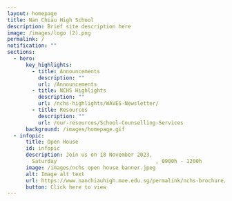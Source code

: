 ```yaml
---
layout: homepage
title: Nan Chiau High School
description: Brief site description here
image: /images/logo (2).png
permalink: /
notification: ""
sections:
  - hero:
      key_highlights:
        - title: Announcements
          description: ""
          url: /Announcements
        - title: NCHS Highlights
          description: ""
          url: /nchs-highlights/WAVES-Newsletter/
        - title: Resources
          description: ""
          url: /our-resources/School-Counselling-Services
      background: /images/homepage.gif
  - infopic:
      title: Open House
      id: infopic
      description: Join us on 18 November 2023,
        Saturday                                , 0900h - 1200h
      image: /images/nchs open house banner.jpeg
      alt: Image alt text
      url: https://www.nanchiauhigh.moe.edu.sg/permalink/nchs-brochure/
      button: Click here to view
---
```

